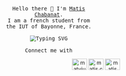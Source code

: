 <p align="center" style="width: 50%;">
    <br>
    <br>
    <samp>
        Hello there 👋 I'm <a href="https://github.com/mchabanat">Matis Chabanat</a>.<br>
        I am a french student from the IUT of Bayonne, France.
        <br>
        <br>
        <img src="https://readme-typing-svg.herokuapp.com?font=Fira+Code&size=17&duration=2000&pause=1000&color=E19F2E&center=true&vCenter=true&width=435&lines=Welcome+!;Computer+Science+student;Bayonne%2C+France;%23C%2B%2B%2C+%23Java%2C+%23Python%2C+%23PHP%2C+%23JS;%23Linux%2C+%23Bash%2C+%23Docker%2C+%23Git%2C+%23MySQL;%23QTCreator%2C+%23AndroidStudio%2C+%23Figma" alt="Typing SVG" />
        <br>
        <br>
        Connect me with
<p align="center">
<a href="https://twitter.com/matviuh" target="blank"><img align="center" src="https://raw.githubusercontent.com/rahuldkjain/github-profile-readme-generator/master/src/images/icons/Social/twitter.svg" alt="matviuh" height="30" width="40" /></a>
<a href="https://www.instagram.com/matis.cbn/" target="blank"><img align="center" src="https://raw.githubusercontent.com/rahuldkjain/github-profile-readme-generator/master/src/images/icons/Social/instagram.svg" alt="matis.cbn" height="30" width="40" /></a>
<a href="https://www.linkedin.com/in/matis-chabanat/" target="blank"><img align="center" src="https://raw.githubusercontent.com/rahuldkjain/github-profile-readme-generator/master/src/images/icons/Social/linked-in-alt.svg" alt="matis chabanat" height="30" width="40" /></a>
</p>
    </samp>
    <br>
    <br>
</p>
